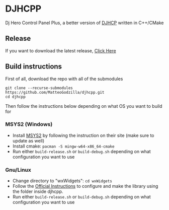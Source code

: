 
# DJHCPP
Dj Hero Control Panel Plus, a better version of [DJHCP](https://github.com/MatteoGodzilla/DJHCP) written in C++/CMake

## Release
If you want to download the latest release, [Click Here](https://github.com/MatteoGodzilla/djhcpp/releases/latest)

## Build instructions
First of all, download the repo with all of the submodules
```
git clone --recurse-submodules https://github.com/MatteoGodzilla/djhcpp.git
cd djhcpp
```
Then follow the instructions below depending on what OS you want to build for

### MSYS2 (Windows)
* Install [MSYS2](https://www.msys2.org/) by following the instruction on their site (make sure to update as well)
* Install cmake: `pacman -S mingw-w64-x86_64-cmake`
* Run either `build-release.sh` or `build-debug.sh` depending on what configuration you want to use

### Gnu/Linux
* Change directory to "wxWidgets": `cd wxWidgets`
* Follow the [Official Instructions](https://wiki.wxwidgets.org/Compiling_and_getting_started) to configure and make the library using the folder inside djhcpp.
* Run either `build-release.sh` or `build-debug.sh` depending on what configuration you want to use